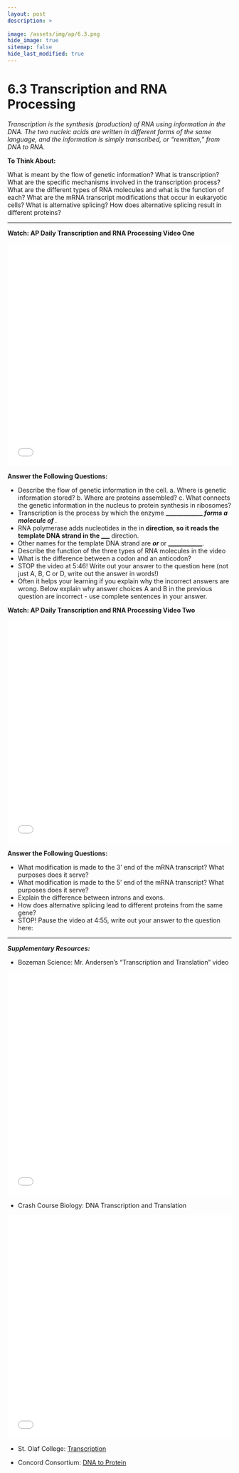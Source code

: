```yaml
---
layout: post
description: >
  
image: /assets/img/ap/6.3.png
hide_image: true
sitemap: false
hide_last_modified: true
---
```


# 6.3 Transcription and RNA Processing

*Transcription is the synthesis (production) of RNA using information in the DNA. The two nucleic acids are written in different forms of the same language, and the information is simply transcribed, or “rewritten,” from DNA to RNA.*

**To Think About:** 

What is meant by the flow of genetic information? What is transcription? What are the specific mechanisms involved in the transcription process? What are the different types of RNA molecules and what is the function of each? What are the mRNA transcript modifications that occur in eukaryotic cells? What is alternative splicing? How does alternative splicing result in different proteins?

---

**Watch: AP Daily Transcription and RNA Processing Video One**

<iframe src="//player.bilibili.com/player.html?isOutside=true&aid=762646093&bvid=BV1964y1a7Xj&cid=442570717&p=54&high_quality=1&danmaku=0&autoplay=0" allowfullscreen="allowfullscreen" width="100%" height="500" scrolling="no" frameborder="0" sandbox="allow-top-navigation allow-same-origin allow-forms allow-scripts"></iframe>

**Answer the Following Questions:**

- Describe the flow of genetic information in the cell.
a.	Where is genetic information stored?
b.	Where are proteins assembled?
c.	What connects the genetic information in the nucleus to protein synthesis in ribosomes?
- Transcription is the process by which the enzyme <u>______________________</u> forms a molecule of <u>_________</u>.
- RNA polymerase adds nucleotides in the in <u>____________</u> direction, so it reads the template DNA strand in the <u>_______________</u> direction.
- Other names for the template DNA strand are <u>_______________</u>  or  <u>_____________</u> or <u>______________</u>.
- Describe the function of the three types of RNA molecules in the video
- What is the difference between a codon and an anticodon?
- STOP the video at 5:46!  Write out your answer to the question here (not just A, B, C or D, write out the answer in words!)
- Often it helps your learning if you explain why the incorrect answers are wrong. Below explain why answer choices A and B in the previous question are incorrect - use complete sentences in your answer.

**Watch: AP Daily Transcription and RNA Processing Video Two**

<iframe src="//player.bilibili.com/player.html?isOutside=true&aid=762646093&bvid=BV1964y1a7Xj&cid=442571639&p=55&high_quality=1&danmaku=0&autoplay=0" allowfullscreen="allowfullscreen" width="100%" height="500" scrolling="no" frameborder="0" sandbox="allow-top-navigation allow-same-origin allow-forms allow-scripts"></iframe>

**Answer the Following Questions:**

- What modification is made to the 3’ end of the mRNA transcript? What purposes does it serve?
- What modification is made to the 5’ end of the mRNA transcript?  What purposes does it serve?
- Explain the difference between introns and exons.
- How does alternative splicing lead to different proteins from the same gene?
- STOP! Pause the video at 4:55, write out your answer to the question here:

---

***Supplementary Resources:*** 

- Bozeman Science: Mr. Andersen’s “Transcription and Translation” video

<iframe src="//player.bilibili.com/player.html?isOutside=true&aid=112836458056136&bvid=BV17k8zekEtx&cid=500001625096861&p=1&high_quality=1&danmaku=0&autoplay=0" allowfullscreen="allowfullscreen" width="100%" height="500" scrolling="no" frameborder="0" sandbox="allow-top-navigation allow-same-origin allow-forms allow-scripts"></iframe>

- Crash Course Biology:  DNA Transcription and Translation

<iframe src="//player.bilibili.com/player.html?isOutside=true&aid=112836458056419&bvid=BV17k8zekEYb&cid=500001625097417&p=1&high_quality=1&danmaku=0&autoplay=0" allowfullscreen="allowfullscreen" width="100%" height="500" scrolling="no" frameborder="0" sandbox="allow-top-navigation allow-same-origin allow-forms allow-scripts"></iframe>

- St. Olaf College: [Transcription](https://www.stolaf.edu/people/giannini/transcription.html)

- Concord Consortium:  [DNA to Protein](https://learn.concord.org/resources/764/dna-to-proteinnimation__mrna_synthesis__transcription___quiz_1_.html)
